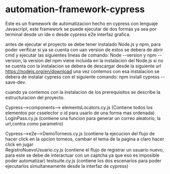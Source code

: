 # automation-framework-cypress

Este es un framework de automatizacion hecho en cypress con lenguaje Javascript, este framework se puede ejecutar de dos formas ya sea por terminal desde un ide o desde cypress e2e interfaz grafica.

antes de ejecutar el proyecto se debe tener instalado Node.js y npm, para poder verificar si ya se cuenta con uan version de estos se debera de abrir cmd y ejecutar las siguientes lineas de comando:
Node --version y npm --version, la version del npm viene incluida en la instalacion del Node.js si no se cuenta con la instalacion se debera de descargar desde la siguiente url https://nodejs.org/en/download
una vez contemos con esa instalacion se debera de instalar cypress con el siguiente comando: npm install cypress --save-dev.

cuando ya contemos con la instalacion de los prerequisitos se describe la estructuracion del proyecto.

Cypress-->components--> elementsLocators.cy.js (Contiene todos los elementos por csselector o id para usarlo de una forma mas ordenada)
                        LoginPass.cy.js (contiene una funcion para generar un correo aleatorio, la url,contra como parametro)

Cypress-->e2e-->DemoTorneos.cy.js (contiene la ejecucion del flujo de hacer click en la opcion torneos, cambair el tema de la pagina a claro  hacer click en jugar   
                RegistroNuevoUsuario.cy.js (contiene el flujo de registrar un usuario nuevo, para este se debe de interactuar con un captcha ya que eso es imposible poder automatizar)
                testsuite.cy.js (contiene los dos escenarios para poder ejecutarlos simultaneamente desde la interfaz de cypress)


